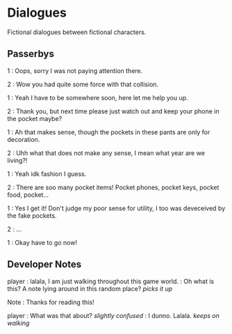 # Dialogues
Fictional dialogues between fictional characters.

## Passerbys
1
: Oops, sorry I was not paying attention there.

2
: Wow you had quite some force with that collision.

1
: Yeah I have to be somewhere soon, here let me help you up.

2
: Thank you, but next time please just watch out and keep your phone in the pocket maybe?

1
: Ah that makes sense, though the pockets in these pants are only for decoration.

2
: Uhh what that does not make any sense, I mean what year are we living?!

1
: Yeah idk fashion I guess. 

2
: There are soo many pocket items! Pocket phones, pocket keys, pocket food, pocket...

1
: Yes I get it! Don't judge my poor sense for utility, I too was deveceived by the fake pockets.

2
: ...

1
: Okay have to go now! 

## Developer Notes
player
: lalala, I am just walking throughout this game world.
: Oh what is this? A note lying around in this random place? *picks it up*

Note
: Thanks for reading this!

player
: What was that about? *slightly confused*
: I dunno. Lalala. *keeps on walking*
